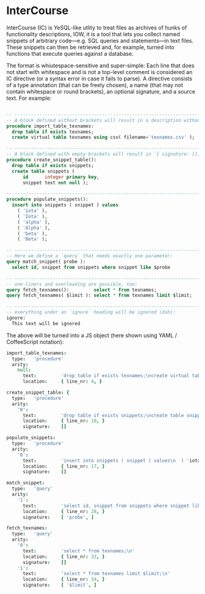 

# InterCourse

InterCourse (IC) is YeSQL-like utlity to treat files as archives of hunks of functionality descriptions, IOW, it
is a tool that lets you collect named snippets of arbitrary code—e.g. SQL queries and statements—in text
files. These snippets can then be retrieved and, for example, turned into functions that execute
queries against a database.

The format is whiutespace-sensitive and super-simple: Each line that does not start with whitespace and is
not a top-level comment is considered an IC directive (or a syntax error in case it fails to parse). A
directive consists of a type annotation (that can be freely chosen), a name (that may not contain whitespace
or round brackets), an optional signature, and a source text. For example:

```sql

-- ---------------------------------------------------------------------------------------------------------
-- A block defined without brackets will result in a description without a `signature` member:
procedure import_table_texnames:
  drop table if exists texnames;
  create virtual table texnames using csv( filename='texnames.csv' );

-- ---------------------------------------------------------------------------------------------------------
-- A block defined with empty brackets will result in `{ signature: [], }`:
procedure create_snippet_table():
  drop table if exists snippets;
  create table snippets (
      id      integer primary key,
      snippet text not null );

-- ---------------------------------------------------------------------------------------------------------
procedure populate_snippets():
  insert into snippets ( snippet ) values
    ( 'iota' ),
    ( 'Iota' ),
    ( 'alpha' ),
    ( 'Alpha' ),
    ( 'beta' ),
    ( 'Beta' );

-- ---------------------------------------------------------------------------------------------------------
-- Here we define a `query` that needs exactly one parameter:
query match_snippet( probe ):
  select id, snippet from snippets where snippet like $probe

-- ---------------------------------------------------------------------------------------------------------
-- one-liners and overloading are possible, too:
query fetch_texnames():         select * from texnames;
query fetch_texnames( $limit ): select * from texnames limit $limit;

-- ---------------------------------------------------------------------------------------------------------
-- everything under an `ignore` heading will be ignored (duh):
ignore:
  This text will be ignored
```

The above will be turned into a JS object (here shown using YAML / CoffeeScript notation):


```coffee
import_table_texnames:
  type:   'procedure'
  arity:
    null:
      text:         'drop table if exists texnames;\ncreate virtual table texnames using csv( filename='texnames.csv' );\n'
      location:     { line_nr: 4, }

create_snippet_table: {
  type:   'procedure'
  arity:
    '0':
      text:         'drop table if exists snippets;\ncreate table snippets (\n    id      integer primary key,\n    snippet text not null );\n'
      location:     { line_nr: 10, }
      signature:    []

populate_snippets:
  type:   'procedure'
  arity:
    '0':
      text:         'insert into snippets ( snippet ) values\n  ( 'iota' ),\n  ( 'Iota' ),\n  ( 'alpha' ),\n  ( 'Alpha' ),\n  ( 'beta' ),\n  ( 'Beta' );\n'
      location:     { line_nr: 17, }
      signature:    []

match_snippet:
  type:   'query'
  arity:
    '1':
      text:         'select id, snippet from snippets where snippet like $probe\n'
      location:     { line_nr: 28, }
      signature:    [ 'probe', ]

fetch_texnames:
  type:   'query'
  arity:
    '0':
      text:         'select * from texnames;\n'
      location:     { line_nr: 33, }
      signature:    []
    '1':
      text:         'select * from texnames limit $limit;\n'
      location:     { line_nr: 34, }
      signature:    [ '$limit', ]
```


